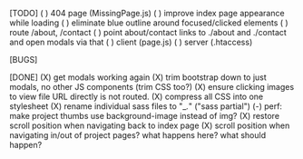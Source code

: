 [TODO]
( ) 404 page (MissingPage.js)
( ) improve index page appearance while loading
( ) eliminate blue outline around focused/clicked elements
( ) route /about, /contact
	( ) point about/contact links to ./about and ./contact
		and open modals via that
	( ) client (page.js)
	( ) server (.htaccess)

[BUGS]


[DONE]
(X) get modals working again
	(X) trim bootstrap down to just modals, no other JS components (trim CSS too?)
(X) ensure clicking images to view file URL directly is not routed.
(X) compress all CSS into one stylesheet
	(X) rename individual sass files to "_*.*" ("sass partial")
(-) perf: make project thumbs use background-image instead of img?
(X) restore scroll position when navigating back to index page
(X) scroll position when navigating in/out of project pages? what happens here? what should happen?

